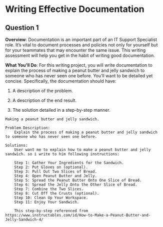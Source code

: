 # Writing Effective Documentation

## Question 1

**Overview**: Documentation is an important part of an IT Support Specialist role. It’s vital to document processes and policies not only for yourself but for your teammates that may encounter the same issue. This writing assessment will help you get in the habit of writing good documentation.

**What You'll Do**: For this writing project, you will write documentation to explain the process of making a peanut butter and jelly sandwich to someone who has never seen one before. You’ll want to be detailed yet concise. Specifically, the documentation should have:

1) A description of the problem.

2) A description of the end result.

3) The solution detailed in a step-by-step manner.


```
Making a peanut butter and jelly sandwich.

Problem Description: 
    Explain the process of making a peanut butter and jelly sandwich to someone who has never seen one before. 

Solutions:
    User want me to explain how to make a peanut butter and jelly sandwich. so i write to him following instructions:
    
    Step 1: Gather Your Ingredients for the Sandwich.
    Step 2: Put Gloves on (optional).
    Step 3: Pull Out Two Slices of Bread.
    Step 4: Open Peanut Butter and Jelly.
    Step 5: Spread the Peanut Butter Onto One Slice of Bread.
    Step 6: Spread the Jelly Onto the Other Slice of Bread.
    Step 7: Combine the Two Slices.
    Step 8: Cut Off the Crusts (optional). 
    Step 10: Clean Up Your Workspace. 
    Step 11: Enjoy Your Sandwich.

    This step-by-step referenced from https://www.instructables.com/id/How-to-Make-a-Peanut-Butter-and-Jelly-Sandwich-4/
```